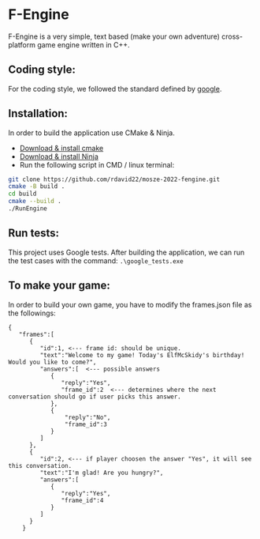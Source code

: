 
# F-Engine 
F-Engine is a very simple, text based (make your own adventure) cross-platform game engine written in C++.

## Coding style:
For the coding style, we followed the standard defined by [google](https://google.github.io/styleguide/cppguide.html).

## Installation:
In order to build the application use CMake & Ninja.
- [Download & install cmake](https://cmake.org/download/)
- [Download & install Ninja](https://ninja-build.org/)
- Run the following script in CMD / linux terminal:

```sh
git clone https://github.com/rdavid22/mosze-2022-fengine.git
cmake -B build .
cd build
cmake --build .
./RunEngine
```

## Run tests:
This project uses Google tests. After building the application, 
we can run the test cases with the command: ```.\google_tests.exe```

## To make your game:
In order to build your own game, you have to modify the frames.json file as the followings:
```
{
   "frames":[
      {
         "id":1, <--- frame id: should be unique.
         "text":"Welcome to my game! Today's ElfMcSkidy's birthday! Would you like to come?",
         "answers":[  <--- possible answers
            {
               "reply":"Yes",
               "frame_id":2  <--- determines where the next conversation should go if user picks this answer.
            },
            {
                "reply":"No",
                "frame_id":3
            }
         ]
      },
      {
         "id":2, <--- if player choosen the answer "Yes", it will see this conversation.
         "text":"I'm glad! Are you hungry?",
         "answers":[
            {
               "reply":"Yes",
               "frame_id":4
            }
         ]
      }
    }
```